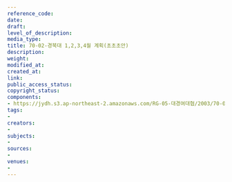 ```yaml
---
reference_code: 
date: 
draft: 
level_of_description: 
media_type: 
title: 70-02-경북대 1,2,3,4월 계획(초초초안)
description: 
weight: 
modified_at: 
created_at: 
link: 
public_access_status: 
copyright_status: 
components:
- https://jydh.s3.ap-northeast-2.amazonaws.com/RG-05-대경여대협/2003/70-02-경북대+1,2,3,4월+계획(초초초안).pdf
tags:
- 
creators:
- 
subjects:
- 
sources:
- 
venues:
- 
---
```


